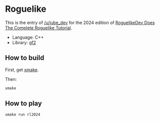 # Roguelike

This is the entry of [/u/jube_dev](https://www.reddit.com/user/jube_dev/) for the 2024 edition of [RoguelikeDev Does The Complete Roguelike Tutorial](https://www.reddit.com/r/roguelikedev/comments/1dt8bqm/roguelikedev_does_the_complete_roguelike_tutorial/).

- Language: C++
- Library: [gf2](https://github.com/GamedevFramework/gf2)

## How to build

First, get [xmake](https://xmake.io/).

Then:

```sh
xmake
```

## How to play

```sh
xmake run rl2024
```
